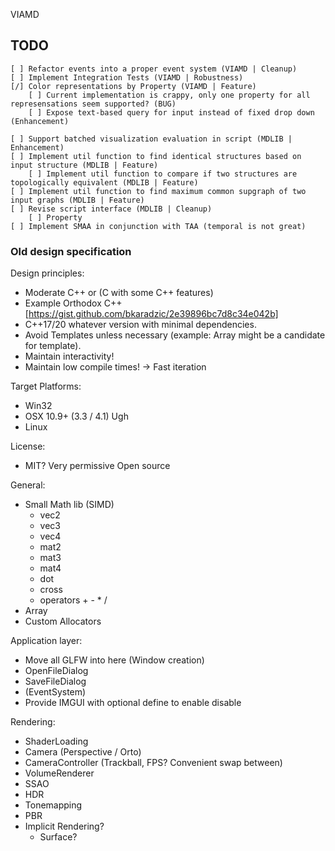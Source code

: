 VIAMD

## TODO ##

    [ ] Refactor events into a proper event system (VIAMD | Cleanup)
    [ ] Implement Integration Tests (VIAMD | Robustness)
    [/] Color representations by Property (VIAMD | Feature)
        [ ] Current implementation is crappy, only one property for all represensations seem supported? (BUG)
        [ ] Expose text-based query for input instead of fixed drop down (Enhancement)

    [ ] Support batched visualization evaluation in script (MDLIB | Enhancement)
    [ ] Implement util function to find identical structures based on input structure (MDLIB | Feature)
        [ ] Implement util function to compare if two structures are topologically equivalent (MDLIB | Feature)
    [ ] Implement util function to find maximum common supgraph of two input graphs (MDLIB | Feature)
    [ ] Revise script interface (MDLIB | Cleanup)
        [ ] Property 
    [ ] Implement SMAA in conjunction with TAA (temporal is not great)


### Old design specification ###

Design principles:
- Moderate C++ or (C with some C++ features)
- Example Orthodox C++ [https://gist.github.com/bkaradzic/2e39896bc7d8c34e042b]
- C++17/20 whatever version with minimal dependencies.
- Avoid Templates unless necessary (example: Array might be a candidate for template).
- Maintain interactivity!
- Maintain low compile times! -> Fast iteration

Target Platforms:
- Win32
- OSX 10.9+ (3.3 / 4.1) Ugh
- Linux

License:
- MIT? Very permissive Open source

General:
- Small Math lib (SIMD)
    - vec2
    - vec3
    - vec4
    - mat2
    - mat3
    - mat4
    - dot
    - cross
    - operators + - * /
- Array
- Custom Allocators

Application layer:
- Move all GLFW into here (Window creation)
- OpenFileDialog
- SaveFileDialog
- (EventSystem)
- Provide IMGUI with optional define to enable disable

Rendering:
- ShaderLoading
- Camera (Perspective / Orto)
- CameraController (Trackball, FPS? Convenient swap between)
- VolumeRenderer
- SSAO
- HDR
- Tonemapping
- PBR
- Implicit Rendering?
    - Surface?